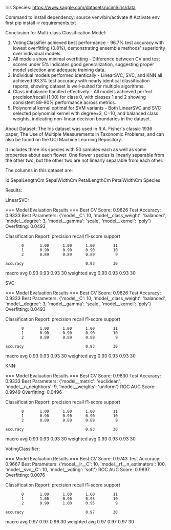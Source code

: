 Iris Species: https://www.kaggle.com/datasets/uciml/iris/data

Command to install dependency:
source venv/bin/activate  # Activate env first
pip install -r requirements.txt




Conclusion for Multi-class Classification Model:


1. VotingClassifier achieved best performance - 96.7% test accuracy with lowest overfitting (0.8%), demonstrating ensemble methods' superiority over individual models.
2. All models show minimal overfitting - Difference between CV and test scores under 5% indicates good generalization, suggesting proper model selection and adequate training data.
3. Individual models performed identically - LinearSVC, SVC, and KNN all achieved 93.3% test accuracy with nearly identical classification reports, showing dataset is well-suited for multiple algorithms.
4. Class imbalance handled effectively - All models achieved perfect precision/recall (1.00) for class 0, with classes 1 and 2 showing consistent 89-90% performance across metrics.
5. Polynomial kernel optimal for SVM variants - Both LinearSVC and SVC selected polynomial kernel with degree=3, C=10, and balanced class weights, indicating non-linear decision boundaries in the dataset.



About Dataset:
The Iris dataset was used in R.A. Fisher's classic 1936 paper, The Use of Multiple Measurements in Taxonomic Problems, and can also be found on the UCI Machine Learning Repository.

It includes three iris species with 50 samples each as well as some properties about each flower. One flower species is linearly separable from the other two, but the other two are not linearly separable from each other.

The columns in this dataset are:

Id
SepalLengthCm
SepalWidthCm
PetalLengthCm
PetalWidthCm
Species



Results:

LinearSVC:

=== Model Evaluation Results ===
Best CV Score: 0.9826
Test Accuracy: 0.9333
Best Parameters: {'model__C': 10, 'model__class_weight': 'balanced', 'model__degree': 3, 'model__gamma': 'scale', 'model__kernel': 'poly'}
Overfitting: 0.0493

Classification Report:
              precision    recall  f1-score   support

           0       1.00      1.00      1.00        11
           1       0.90      0.90      0.90        10
           2       0.89      0.89      0.89         9

    accuracy                           0.93        30
   macro avg       0.93      0.93      0.93        30
weighted avg       0.93      0.93      0.93        30



SVC:

=== Model Evaluation Results ===
Best CV Score: 0.9826
Test Accuracy: 0.9333
Best Parameters: {'model__C': 10, 'model__class_weight': 'balanced', 'model__degree': 3, 'model__gamma': 'scale', 'model__kernel': 'poly'}
Overfitting: 0.0493

Classification Report:
              precision    recall  f1-score   support

           0       1.00      1.00      1.00        11
           1       0.90      0.90      0.90        10
           2       0.89      0.89      0.89         9

    accuracy                           0.93        30
   macro avg       0.93      0.93      0.93        30
weighted avg       0.93      0.93      0.93        30



KNN:

=== Model Evaluation Results ===
Best CV Score: 0.9830
Test Accuracy: 0.9333
Best Parameters: {'model__metric': 'euclidean', 'model__n_neighbors': 9, 'model__weights': 'uniform'}
ROC AUC Score: 0.9949
Overfitting: 0.0496

Classification Report:
              precision    recall  f1-score   support

           0       1.00      1.00      1.00        11
           1       0.90      0.90      0.90        10
           2       0.89      0.89      0.89         9

    accuracy                           0.93        30
   macro avg       0.93      0.93      0.93        30
weighted avg       0.93      0.93      0.93        30

VotingClassifier:

=== Model Evaluation Results ===
Best CV Score: 0.9743
Test Accuracy: 0.9667
Best Parameters: {'model__lr__C': 10, 'model__rf__n_estimators': 100, 'model__svc__C': 10, 'model__voting': 'soft'}
ROC AUC Score: 0.9897
Overfitting: 0.0076

Classification Report:
              precision    recall  f1-score   support

           0       1.00      1.00      1.00        11
           1       1.00      0.90      0.95        10
           2       0.90      1.00      0.95         9

    accuracy                           0.97        30
   macro avg       0.97      0.97      0.96        30
weighted avg       0.97      0.97      0.97        30